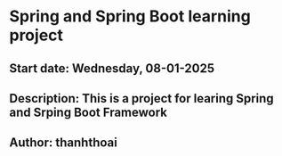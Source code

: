 # Spring and Spring Boot learning project
## Start date: Wednesday, 08-01-2025
## Description: This is a project for learing Spring and Srping Boot Framework
## Author: thanhthoai

